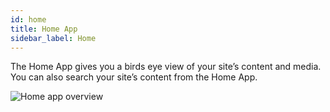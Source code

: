 ```yaml
---
id: home
title: Home App
sidebar_label: Home
---
```


The Home App gives you a birds eye view of your site’s content and media.  You can also search your site’s content from the Home App.

![Home app overview](/img/assistant/apps--apps-home--1.jpg)
